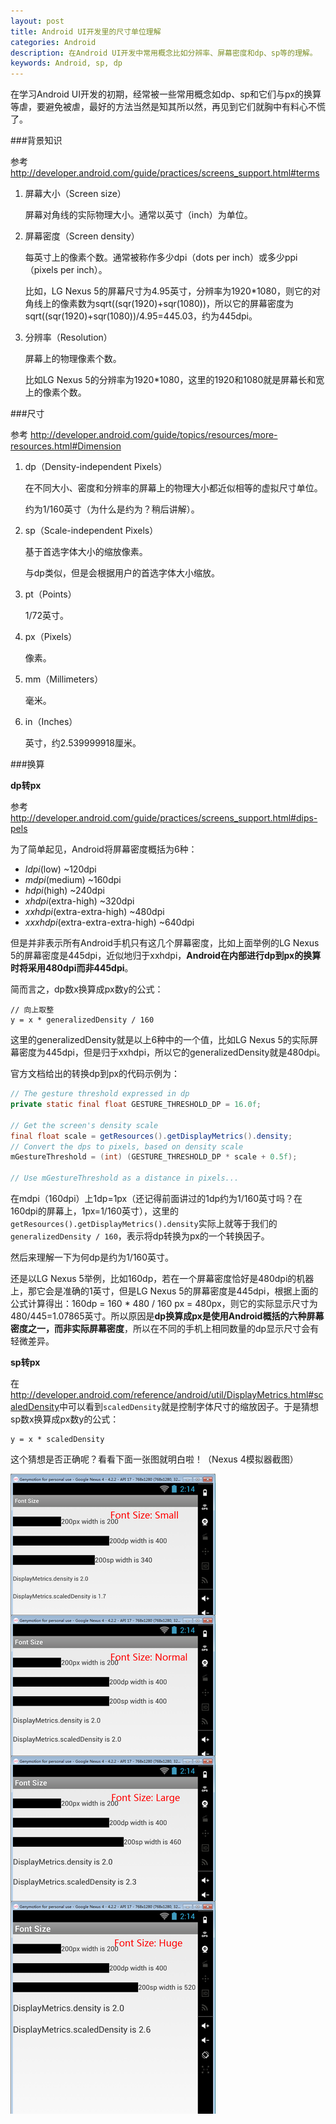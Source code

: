 ```yaml
---
layout: post
title: Android UI开发里的尺寸单位理解
categories: Android
description: 在Android UI开发中常用概念比如分辨率、屏幕密度和dp、sp等的理解。
keywords: Android, sp, dp
---
```


在学习Android UI开发的初期，经常被一些常用概念如dp、sp和它们与px的换算等虐，要避免被虐，最好的方法当然是知其所以然，再见到它们就胸中有料心不慌了。

###背景知识

参考 <http://developer.android.com/guide/practices/screens_support.html#terms>

1. 屏幕大小（Screen size）

	屏幕对角线的实际物理大小。通常以英寸（inch）为单位。

1. 屏幕密度（Screen density）

	每英寸上的像素个数。通常被称作多少dpi（dots per inch）或多少ppi（pixels per inch）。

    比如，LG Nexus 5的屏幕尺寸为4.95英寸，分辨率为1920*1080，则它的对角线上的像素数为sqrt((sqr(1920)+sqr(1080))，所以它的屏幕密度为sqrt((sqr(1920)+sqr(1080))/4.95=445.03，约为445dpi。

1. 分辨率（Resolution）

	屏幕上的物理像素个数。

    比如LG Nexus 5的分辨率为1920*1080，这里的1920和1080就是屏幕长和宽上的像素个数。

###尺寸

参考 <http://developer.android.com/guide/topics/resources/more-resources.html#Dimension>

1. dp（Density-independent Pixels）

	在不同大小、密度和分辨率的屏幕上的物理大小都近似相等的虚拟尺寸单位。

    约为1/160英寸（为什么是约为？稍后讲解）。

1. sp（Scale-independent Pixels）

	基于首选字体大小的缩放像素。

    与dp类似，但是会根据用户的首选字体大小缩放。

1. pt（Points）

    1/72英寸。

1. px（Pixels）

    像素。

1. mm（Millimeters）

    毫米。

1. in（Inches）

    英寸，约2.539999918厘米。

###换算

**dp转px**

参考<http://developer.android.com/guide/practices/screens_support.html#dips-pels>

为了简单起见，Android将屏幕密度概括为6种：

* *ldpi*(low) ~120dpi
* *mdpi*(medium) ~160dpi
* *hdpi*(high) ~240dpi
* *xhdpi*(extra-high) ~320dpi
* *xxhdpi*(extra-extra-high) ~480dpi
* *xxxhdpi*(extra-extra-extra-high) ~640dpi

但是并非表示所有Android手机只有这几个屏幕密度，比如上面举例的LG Nexus 5的屏幕密度是445dpi，近似地归于xxhdpi，**Android在内部进行dp到px的换算时将采用480dpi而非445dpi**。

简而言之，dp数x换算成px数y的公式：

```
// 向上取整
y = x * generalizedDensity / 160
```

这里的generalizedDensity就是以上6种中的一个值，比如LG Nexus 5的实际屏幕密度为445dpi，但是归于xxhdpi，所以它的generalizedDensity就是480dpi。

官方文档给出的转换dp到px的代码示例为：

```java
// The gesture threshold expressed in dp
private static final float GESTURE_THRESHOLD_DP = 16.0f;

// Get the screen's density scale
final float scale = getResources().getDisplayMetrics().density;
// Convert the dps to pixels, based on density scale
mGestureThreshold = (int) (GESTURE_THRESHOLD_DP * scale + 0.5f);

// Use mGestureThreshold as a distance in pixels...
```

在mdpi（160dpi）上1dp=1px（还记得前面讲过的1dp约为1/160英寸吗？在160dpi的屏幕上，1px=1/160英寸），这里的`getResources().getDisplayMetrics().density`实际上就等于我们的`generalizedDensity / 160`，表示将dp转换为px的一个转换因子。

然后来理解一下为何dp是约为1/160英寸。

还是以LG Nexus 5举例，比如160dp，若在一个屏幕密度恰好是480dpi的机器上，那它会是准确的1英寸，但是LG Nexus 5的屏幕密度是445dpi，根据上面的公式计算得出：160dp = 160 * 480 / 160 px = 480px，则它的实际显示尺寸为480/445=1.07865英寸。所以原因是**dp换算成px是使用Android概括的六种屏幕密度之一，而非实际屏幕密度**，所以在不同的手机上相同数量的dp显示尺寸会有轻微差异。

**sp转px**

在<http://developer.android.com/reference/android/util/DisplayMetrics.html#scaledDensity>中可以看到`scaledDensity`就是控制字体尺寸的缩放因子。于是猜想sp数x换算成px数y的公式：

```
y = x * scaledDensity
```

这个猜想是否正确呢？看看下面一张图就明白啦！（Nexus 4模拟器截图）

![font-size](/images/posts/android/font-size.png)

